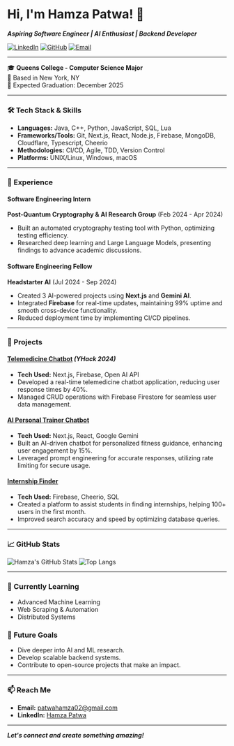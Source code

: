 # Hi, I'm Hamza Patwa! 👋
**_Aspiring Software Engineer | AI Enthusiast | Backend Developer_**

[![LinkedIn](https://img.shields.io/badge/LinkedIn-HamzaPatwa-blue?style=for-the-badge&logo=linkedin)](https://www.linkedin.com/in/hamza-patwa/)
[![GitHub](https://img.shields.io/badge/GitHub-HamzaPatwa-black?style=for-the-badge&logo=github)](https://github.com/hamzapatwa)
[![Email](https://img.shields.io/badge/Email-patwahamza02@gmail.com-red?style=for-the-badge&logo=gmail)](mailto:patwahamza02@gmail.com)

---

🎓 **Queens College - Computer Science Major**  
📍 Based in New York, NY  
🎯 Expected Graduation: December 2025

---

### 🛠️ Tech Stack & Skills
- **Languages:** Java, C++, Python, JavaScript, SQL, Lua
- **Frameworks/Tools:** Git, Next.js, React, Node.js, Firebase, MongoDB, Cloudflare, Typescript, Cheerio
- **Methodologies:** CI/CD, Agile, TDD, Version Control
- **Platforms:** UNIX/Linux, Windows, macOS

---

### 💼 Experience

#### **Software Engineering Intern**  
**Post-Quantum Cryptography & AI Research Group** (Feb 2024 - Apr 2024)  
- Built an automated cryptography testing tool with Python, optimizing testing efficiency.
- Researched deep learning and Large Language Models, presenting findings to advance academic discussions.
  
#### **Software Engineering Fellow**  
**Headstarter AI** (Jul 2024 - Sep 2024)  
- Created 3 AI-powered projects using **Next.js** and **Gemini AI**.
- Integrated **Firebase** for real-time updates, maintaining 99% uptime and smooth cross-device functionality.
- Reduced deployment time by implementing CI/CD pipelines.

---

### 🚀 Projects

#### [Telemedicine Chatbot](https://telemedappdeployment.vercel.app/) _(YHack 2024)_
- **Tech Used:** Next.js, Firebase, Open AI API
- Developed a real-time telemedicine chatbot application, reducing user response times by 40%.
- Managed CRUD operations with Firebase Firestore for seamless user data management.

#### [AI Personal Trainer Chatbot](https://personal-trainer-ai.vercel.app/)
- **Tech Used:** Next.js, React, Google Gemini
- Built an AI-driven chatbot for personalized fitness guidance, enhancing user engagement by 15%.
- Leveraged prompt engineering for accurate responses, utilizing rate limiting for secure usage.

#### [Internship Finder](https://github.com/hamzapatwa/hamzapatwa.github.io)
- **Tech Used:** Firebase, Cheerio, SQL
- Created a platform to assist students in finding internships, helping 100+ users in the first month.
- Improved search accuracy and speed by optimizing database queries.

---

### 📈 GitHub Stats

![Hamza's GitHub Stats](https://github-readme-stats.vercel.app/api?username=hamzapatwa&show_icons=true&theme=tokyonight)
![Top Langs](https://github-readme-stats.vercel.app/api/top-langs/?username=hamzapatwa&layout=compact&theme=tokyonight)

---

### 🌱 Currently Learning
- Advanced Machine Learning
- Web Scraping & Automation
- Distributed Systems

### 🔭 Future Goals
- Dive deeper into AI and ML research.
- Develop scalable backend systems.
- Contribute to open-source projects that make an impact.

---

### 📫 Reach Me
- **Email:** patwahamza02@gmail.com
- **LinkedIn:** [Hamza Patwa](https://www.linkedin.com/in/hamza-patwa/)

---

**_Let's connect and create something amazing!_**
